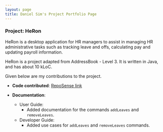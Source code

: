 ```yaml
---
layout: page
title: Daniel Sim's Project Portfolio Page
---
```


### Project: HeRon

HeRon is a desktop application for HR managers to assist in managing HR administrative tasks such as tracking leave and offs, calculating pay and updating payroll information. 

HeRon is a project adapted from AddressBook - Level 3. It is written in Java, and has about 10 kLoC.

Given below are my contributions to the project.

* **Code contributed**: [RepoSense link](https://nus-cs2103-ay2122s1.github.io/tp-dashboard/?search=danielsimre&sort=groupTitle&sortWithin=title&timeframe=commit&mergegroup=&groupSelect=groupByRepos&breakdown=true&checkedFileTypes=docs~functional-code~test-code~other&since=2021-09-17)

* **Documentation**:
  * User Guide:
    * Added documentation for the commands `addLeaves` and `removeLeaves`.
  * Developer Guide:
    * Added use cases for `addLeaves` and `removeLeaves` commands.
